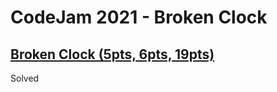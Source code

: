 # CodeJam 2021 - Broken Clock

## [Broken Clock (5pts, 6pts, 19pts)](https://codingcompetitions.withgoogle.com/codejam/round/0000000000435baf/00000000007ae694)

Solved
